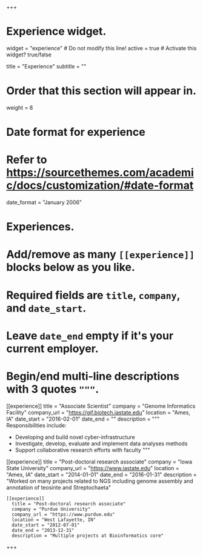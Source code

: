 +++
# Experience widget.
widget = "experience"  # Do not modify this line!
active = true  # Activate this widget? true/false

title = "Experience"
subtitle = ""

# Order that this section will appear in.
weight = 8

# Date format for experience
#   Refer to https://sourcethemes.com/academic/docs/customization/#date-format
date_format = "January 2006"

# Experiences.
#   Add/remove as many `[[experience]]` blocks below as you like.
#   Required fields are `title`, `company`, and `date_start`.
#   Leave `date_end` empty if it's your current employer.
#   Begin/end multi-line descriptions with 3 quotes `"""`.
[[experience]]
  title = "Associate Scientist"
  company = "Genome Informatics Facility"
  company_url = "https://gif.biotech.iastate.edu"
  location = "Ames, IA"
  date_start = "2016-02-01"
  date_end = ""
  description = """
  Responsibilities include:

  * Developing and build novel cyber-infrastructure
  * Investigate, develop, evaluate and implement data analyses methods
  * Support collaborative research efforts with faculty
  """

  [[experience]]
    title = "Post-doctoral research associate"
    company = "Iowa State University"
    company_url = "https://www.iastate.edu"
    location = "Ames, IA"
    date_start = "2014-01-01"
    date_end = "2016-01-31"
    description = "Worked on many projects related to NGS including genome assembly and annotation of teosinte and Streptochaeta"

    [[experience]]
      title = "Post-doctoral research associate"
      company = "Purdue University"
      company_url = "https://www.purdue.edu"
      location = "West Lafayette, IN"
      date_start = "2012-07-01"
      date_end = "2013-12-31"
      description = "Multiple projects at Bioinformatics core"


+++
